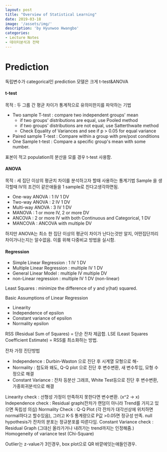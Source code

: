 ```yaml
---
layout: post
title: "Overview of Statistical Learning"
date: 2019-03-18
image: '/assets/img/'
description: 'by Hyunwoo Hwangbo'
categories:
- Lecture Notes
- 데이터분석과 전략
---
```

# Prediction
독립변수가 categorical인 prediction 모델은 크게 t-test&ANOVA

#### t-test
목적 : 두 그룹 간 평균 차이가 통계적으로 유의미한지를 파악하는 기법
- Two sample T-test : compare two independent groups' mean
  - if two groups' distributions are equal, use Pooled method
  - if two groups' distributions are not equal, use Satterthwaite method
  - Check Equality of Variances and see if p > 0.05 for equal variance
- Paired sample T-test : Compare within a group with pre/post conditions
- One Sample t-test : Compare a specific group's mean with some number.

표본이 적고 population의 분산을 모를 경우 t-test 사용함.


#### ANOVA
목적 : 세 집단 이상의 평균치 차이를 분석하고자 할때 사용하는 통계기법
Sample 을 생각할때 IV의 조건이 같은애들을 1 sample로 친다고생각하면됨.
- One-way ANOVA : 1 IV 1 DV
- Two-way ANOVA : 2 IV 1 DV
- Multi-way ANOVA : 3 IV 1 DV
- MANOVA : 1 or more IV, 2 or more DV
- ANCOVA : 2 or more IV with both Continuous and Categorical, 1 DV
- MANCOVA : ANCOVA with multiple DV

하지만 ANOVA는 최소 한 집단 이상의 평균이 차이가 난다는것만 알지, 어떤집단끼리 차이가나는지는 알수없음. 이를 위해 다중비교 방법을 실시함.

#### Regression
- Simple Linear Regression : 1 IV 1 DV
- Multiple Linear Regression : multiple IV 1 DV
- General Linear Model : multiple IV multiple DV
- non-Linear regression : multiple IV 1 DV (non-linear)

Least Squares : minimize the difference of y and y(hat) squared.

Basic Assumptions of Linear Regression
- Linearity
- Independence of epsilon
- Constant variance of epsilon
- Normality epsilon

RSS (Residual Sum of Squares) = 단순 잔차 제곱합.
LSE (Least Squares Coefficient Estimate) = RSS를 최소화하는 방법.

잔차 가정 진단방법
- Independence : Durbin-Waston 으로 진단 후 시계열 모형으로 해-
- Normality : 첨도와 왜도, Q-Q plot 으로 진단 후 변수변환, 새 변수투입, 모형 수정으로 해결
- Constant Variance : 잔차 등분산 그래프, White Test등으로 진단 후 변수변환, 가중회귀분석으로 해결

Linearity check : 선형성 가정이 만족하지 못한다면 변수변환. (x^2 -> x)
Independence check : Residual graph(잔차가 랜덤이 아니라 Trend를 가지고 있으면 독립성 의심)
Normality Check : Q-Q Plot (각 잔차가 대각선상에 위치하면 normal하다고 할수있음), 그러고 K-S 통계량으로 P값 >0.05면 정규성 만족. null hypothesis가 잔차의 분포는 정규분포를 따른다임.
Constant Variance check : Residual Graph (그대신 올라가거나 내려가는 trend까지는 인정해줌.) Homogeneity of variance test (Chi-Square)

Outlier는 z-value가 3인경우, box plot으로 QR 바깥에잇는애들인경우.
